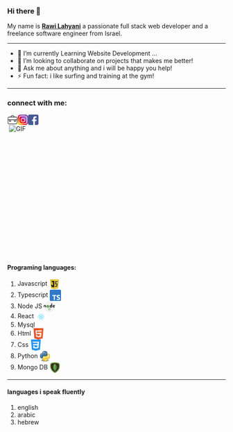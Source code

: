 ### Hi there 👋


My name is **[Rawi Lahyani](https://rawi-protfolio.netlify.app/ "Personal Protfolio")**  a passionate full stack web developer and a freelance software engineer from Israel.
___

- 🔭 I’m currently Learning Website Development ...
- 👯 I’m looking to collaborate on projects that makes me better!
- 💬 Ask me about anything and i will be happy you help!
- ⚡ Fun fact: i like surfing and training at the gym!
---
### connect with me:
[<img align="left" alt="protfolio" width="24px" src="https://github.com/rawi123/images/blob/main/protfolio.png"/>][protfolio]
[<img align="left" alt="instagram" width="24px" src="https://github.com/rawi123/images/blob/main/instagram.png"/>][instagram]
[<img align="left" alt="facebook" width="24px" src="https://github.com/rawi123/images/blob/main/facebook.png"/>][facebook]
<br />
 <img align="right" alt="GIF" src="https://github.com/abhisheknaiidu/abhisheknaiidu/blob/master/code.gif?raw=true" width="500" height="320" />
#### Programing languages:

1. Javascript <img align="center" width="26px" src="https://github.com/rawi123/images/blob/main/js.png"/>
2. Typescript <img align="center" width="26px" src="https://github.com/rawi123/images/blob/main/typescript.png"/>
3. Node JS <img align="center" width="26px" src="https://github.com/rawi123/images/blob/main/nodejs.png"/>
4. React <img align="center" width="26px" src="https://github.com/rawi123/images/blob/main/react.png"/>
5. Mysql <img align="center" width="26px" sec="https://github.com/rawi123/images/blob/main/mysql.png"/>
5. Html <img align="center" width="26px" src="https://github.com/rawi123/images/blob/main/html.png"/>
6. Css <img align="center" width="26px" src="https://github.com/rawi123/images/blob/main/css.png"/>
7. Python <img align="center" width="26px" src="https://github.com/rawi123/images/blob/main/python.png"/>
8. Mongo DB <img align="center" width="26px" src="https://github.com/rawi123/images/blob/main/mongodb.png"/>
---
#### languages i speak fluently
1. english
2. arabic
3. hebrew

[protfolio]: https://rawi-protfolio.netlify.app/ "Rawi Lahiany protfolio"
[facebook]: https://www.facebook.com/rawi.lahyani "Rawi Lahiany facebook"
[instagram]: https://www.instagram.com/rawi_lahiany/ "Rawi Lahiany instagram"
<!-- [linkedin]: "Rawi Lahiany linkedin" -->
